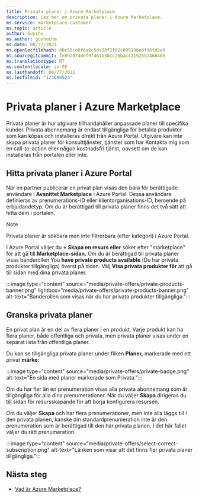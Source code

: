 ```yaml
---
title: Privata planer i Azure Marketplace
description: Läs mer om privata planer i Azure Marketplace.
ms.service: marketplace-customer
ms.topic: article
author: Guyshu
ms.author: gushuchm
ms.date: 08/27/2021
ms.openlocfilehash: d8c55ce8f6a0c5da3bf2f02c899196e8fd6fd2e0
ms.sourcegitcommit: fe0920740ef9f461b38cc20bac41192552466405
ms.translationtype: MT
ms.contentlocale: sv-SE
ms.lasthandoff: 08/27/2021
ms.locfileid: "123088523"
---
```

# <a name="private-plans-in-azure-marketplace"></a>Privata planer i Azure Marketplace

Privata planer är hur utgivare tillhandahåller anpassade planer till specifika kunder. Privata abonnemang är endast tillgängliga för betalda produkter som kan köpas och installeras direkt från Azure Portal. Utgivare kan inte skapa privata planer för  konsulttjänster, tjänster som har Kontakta mig som en call-to-action eller någon kostnadsfri tjänst, oavsett om de kan installeras från portalen eller inte.

## <a name="find-private-plans-in-the-azure-portal"></a>Hitta privata planer i Azure Portal

När en partner publicerar en privat plan visas den bara för berättigade användare i **Avsnittet Marketplace** i Azure Portal. Dessa användare definieras av prenumerations-ID eller klientorganisations-ID, beroende på erbjudandetyp. Om du är berättigad till privata planer finns det två sätt att hitta dem i portalen.

> [!NOTE]
> Privata planer är sökbara men inte filtrerbara (efter kategori) i Azure Portal.

I Azure Portal väljer du **+ Skapa en resurs eller** söker efter "marketplace" för att gå till **Marketplace-sidan.** Om du är berättigad till privata planer visas banderollen You **have private products available** (Du har privata produkter tillgängliga) överst på sidan. Välj **Visa privata produkter för** att gå till sidan med dina privata planer.

:::image type="content" source="media/private-offers/private-products-banner.png" lightbox="media/private-offers/private-products-banner.png" alt-text="Banderollen som visas när du har privata produkter tillgängliga.":::

## <a name="review-private-plans"></a>Granska privata planer

En privat plan är en del av flera planer i en produkt. Varje produkt kan ha flera planer, både offentliga och privata, men privata planer visas under en separat lista från offentliga planer.

Du kan se tillgängliga privata planer under fliken **Planer,** markerade med ett privat **märke:**

:::image type="content" source="media/private-offers/private-badge.png" alt-text="En sida med planer markerade som Privata.":::

Om du har fler än en prenumeration visas alla privata abonnemang som är tillgängliga för alla dina prenumerationer. När du väljer **Skapa** dirigeras du till sidan för resursskapande för att börja konfigurera resursen.

Om du väljer **Skapa** och har flera prenumerationer, men inte alla läggs till i den privata planen, kanske din standardprenumeration inte är den prenumeration som är berättigad till den här privata planen. I det här fallet väljer du rätt prenumeration.

:::image type="content" source="media/private-offers/select-correct-subscription.png" alt-text="Länken som visar att det finns fler privata planer tillgängliga.":::

## <a name="next-steps"></a>Nästa steg

- [Vad är Azure Marketplace?](azure-marketplace-overview.md)
